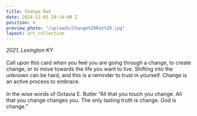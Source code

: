 ```yaml
---
title: Change Rat
date: 2024-12-05 20:14:00 Z
position: 4
preview_photo: "/uploads/Change%20Rat%20.jpg"
layout: art_collection
---
```


*2021, Lexington KY* <br> 
<br> 
Call upon this card when you feel you are going through a change, to create change, or to move towards the life you want to live. Shifting into the unknown can be hard, and this is a reminder to trust in yourself. Change is an active process to embrace. <br>
<br>
In the wise words of Octavia E. Butler “All that you touch you change. All that you change changes you. The only lasting truth is change. God is change.”
